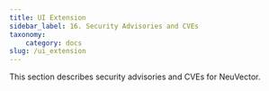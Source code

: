 ```yaml
---
title: UI Extension
sidebar_label: 16. Security Advisories and CVEs
taxonomy:
    category: docs
slug: /ui_extension
---
```


This section describes security advisories and CVEs for NeuVector.
